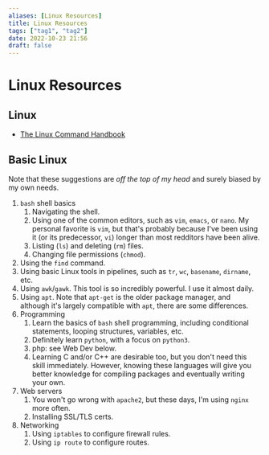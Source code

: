 ```yaml
---
aliases: [Linux Resources]
title: Linux Resources
tags: ["tag1", "tag2"]
date: 2022-10-23 21:56
draft: false
---
```


# Linux Resources

## Linux

- [The Linux Command Handbook](https://www.freecodecamp.org/news/the-linux-commands-handbook/)

## Basic Linux

Note that these suggestions are *off the top of my head* and surely biased by my own needs.

1. `bash` shell basics  
    1. Navigating the shell.
    2. Using one of the common editors, such as `vim`, `emacs`, or `nano`. My personal favorite is `vim`, but that's probably because I've been using it (or its predecessor, `vi`) longer than most redditors have been alive.
    3. Listing (`ls`) and deleting (`rm`) files.
    4. Changing file permissions (`chmod`).
2. Using the `find` command.
3. Using basic Linux tools in pipelines, such as `tr`, `wc`, `basename`, `dirname`, etc.
4. Using `awk`/`gawk`. This tool is so incredibly powerful. I use it almost daily.
5. Using `apt`. Note that `apt-get` is the older package manager, and although it's largely compatible with `apt`, there are some differences.
6. Programming  
    1. Learn the basics of `bash` shell programming, including conditional statements, looping structures, variables, etc.
    2. Definitely learn `python`, with a focus on `python3`.
    3. php: see Web Dev below.
    4. Learning C and/or C++ are desirable too, but you don't need this skill immediately. However, knowing these languages will give you better knowledge for compiling packages and eventually writing your own.
7. Web servers  
    1. You won't go wrong with `apache2`, but these days, I'm using `nginx` more often.
    2. Installing SSL/TLS certs.
8. Networking  
    1. Using `iptables` to configure firewall rules.
    2. Using `ip route` to configure routes.
